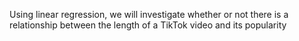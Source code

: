 Using linear regression, we will investigate whether or not there is a relationship between the length of a TikTok video and its popularity
